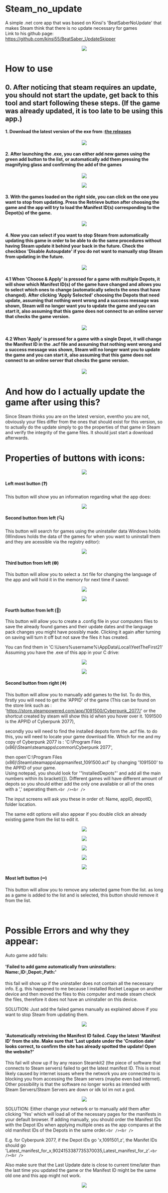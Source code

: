 # Steam_no_update

A simple .net core app that was based on Kinsi's 'BeatSaberNoUpdate' that makes Steam think that there is no update necessary for games <br />
Link to his github page:
https://github.com/kinsi55/BeatSaber_UpdateSkipper <br />

<p align="center">
  <img src="Ver 1.0.0.0 Main Screen.png">
</p>

# How to use

## 0. After noticing that steam requires an update, you should not start the update, get back to this tool and start following these steps. (If the game was already updated, it is too late to be using this app.)

#### 1. Download the latest version of the exe from :[the releases](https://github.com/YeetTheFirst21/Steam_No_Update/releases)

<p align="center">
  <img src="Tutorial01.png">
</p>

#### 2. After launching the .exe, you can either add new games using the green add button to the list, or automatically add them pressing the magnifying glass and confirming the add of the games

<p align="center">
  <img src="Tutorial02.png">
</p>

<p align="center">
  <img src="Tutorial03.png">
</p>

#### 3. With the games loaded on the right side, you can click on the one you want to stop from updating. Press the Retrieve button after choosing the game and the app will try to load the Manifest ID(s) corresponding to the Depot(s) of the game.

<p align="center">
  <img src="Tutorial04.png">
</p>

#### 4. Now you can select if you want to stop Steam from automatically updating this game in order to be able to do the same procedures without having Steam update it behind your back in the future. Check the checkbox 'Disable Autoupdate' if you do not want to manually stop Steam from updating in the future.

<p align="center">
  <img src="Tutorial05.png">
</p>

#### 4.1  When 'Choose & Apply'  is pressed for a game with multiple Depots, it will show which Manifest ID(s) of the game have changed and allows you to select which ones to change (automatically selects the ones that have changed). After clicking 'Apply Selected' choosing the Depots that need update, assuming that nothing went wrong and a success message was shown, Steam will no longer want you to update the game and you can start it, also assuming that this game does not connect to an online server that checks the game version.

<p align="center">
  <img src="Tutorial05_1.png">
</p>

#### 4.2 When 'Apply'  is pressed for a game with a single Depot, it will change the Manifest ID in the .acf file and assuming that nothing went wrong and a success message was shown, Steam will no longer want you to update the game and you can start it, also assuming that this game does not connect to an online server that checks the game version.

<p align="center">
  <img src="Tutorial05_2.png">
</p>

# And how do I actually update the game after using this?

Since Steam thinks you are on the latest version, eventho you are not, obviously your files differ from the ones that should exist for this version, so to actually do the update simply to go the properties of that game in Steam and verify the integrity of the game files. It should just start a download afterwards.

# Properties of buttons with icons:

<p align="center">
  <img src="Tutorial06.png">
</p>

#### Left most button (❓)<br />

This button will show you an information regarding what the app does:

<p align="center">
  <img src="Tutorial07.png">
</p>

#### Second button from left (🔍)<br />

This button will search for games using the uninstaller data Windows holds (Windows holds the data of the games for when you want to uninstall them and they are acessible via the registry editor):

<p align="center">
  <img src="Tutorial08.png">
</p>

#### Third button from left (🌐)<br />

This button will allow you to select a .txt file for changing the language of the app and will hold it in the memory for next time if saved:

<p align="center">
  <img src="Tutorial09_1.png">
</p>
<p align="center">
  <img src="Tutorial09_2.png">
</p>

#### Fourth button from left (💾)<br />

This button will allow you to create a .config file in your computers files to save the already found games and their update dates and the language pack changes you might have possibly made. Clicking it again after turning on saving will turn it off but not save the files it has created.<br />

You can find them in 'C:\Users\%username%\AppData\Local\YeetTheFirst21' Assuming you have the .exe of this app in your C drive:

<p align="center">
  <img src="Tutorial10_1.png">
</p>

<p align="center">
  <img src="Tutorial10_2.png">
</p>

#### Second button from right (➕)<br />

This button will allow you to manually add games to the list. To do this, firstly you will need to get the 'APPID' of the game (This can be found on the store link such as : <br />
'https://store.steampowered.com/app/1091500/Cyberpunk_2077/' or the shortcut created by steam will show this id when you hover over it. 1091500 is the APPID of Cyberpunk 2077),<br />

secondly you will need to find the installed depots form the .acf file. to do this, you will need to  locate your game download file. Which for me and my copy of Cyberpunk 2077 is : 'C:\Program Files (x86)\Steam\steamapps\common\Cyberpunk 2077',<br />

then open'C:\Program Files (x86)\Steam\steamapps\appmanifest_1091500.acf' by changing '1091500' to the APPID of your game.<br />
Using notepad, you should look for '"InstalledDepots"' and add all the main numbers within its bracket({}). Different games will have different amount of depots so you should either add the only one available or all of the ones with a ',' seperating them.`<br /><br />`

The input screens will ask you these in order of: Name, appID, depotID, folder location.<br />

The same edit options will also appear if you double click an already existing game from the list to edit it.

<p align="center">
  <img src="Tutorial11_1.png">
</p>

<p align="center">
  <img src="Tutorial11_2.png">
</p>
<p align="center">
  <img src="Tutorial11_2_acfFile.png">
</p>
<p align="center">
  <img src="Tutorial11_3.png">
</p>
<p align="center">
  <img src="Tutorial11_4.png">
</p>

#### Most left button (➖)<br />

This button will allow you to remove any selected game from the list. as long as a game is added to the list and is selected, this button should remove it from the list.

<br />

# Possible Errors and why they appear:

Auto game add fails: <br />

#### 'Failed to add game automatically from uninstallers: Name:,ID:,Depot:,Path:'<br />

this fail will show up if the uninstaller does not contain all the necessary info. E.g. this happened to me because I installed Rocket League on another device and then moved the files to this computer and made steam check the files, therefore it does not have an uninstaller on this device. <br />

SOLUTION: Just add the failed games manually as explained above if you want to stop Steam from updating them.

<p align="center">
  <img src="Tutorial12_gameAdd.png">
</p>

#### 'Automatically retreiving the Manifest ID failed. Copy the latest 'Manifest ID' from the site. Make sure that 'Last update under the 'Creation date' looks correct, to confirm the site has already spotted the update! Open the website?'<br />

This fail will show up if by any reason Steamkit2 (the piece of software that connects to Steam servers) failed to get the latest manifest ID. This is most likely caused by internet issues where the network you are connected to is blocking you from accessing the Steam servers (maybe even bad internet). Other possibility is that the software no longer works as intended with Steam Servers/Steam Servers are down or idk lol im not a god.

<p align="center">
  <img src="Tutorial13_Manifest_retrieve_fail.png">
</p>


SOLUTION: Either change your network or to manually add them after clicking 'Yes' which will load all of the necessary pages for the manifests in your default browser. If adding manually, you should order the Manifest IDs with the Depot IDs when applying multiple ones as the app compares at the old manifest IDs of the Depots in the same order.``<br /><br />``

E.g. for Cyberpunk 2077, if the Depot IDs go 'x,1091501,z', the Manifet IDs should go 'Latest_manifest_for_x,9024153387735370035,Latest_manifest_for_z'.`<br /><br />`

 Also make sure that the Last Update date is close to current time/later than the last time you updated the game or the Manifest ID might be the same old one and this app might not work.

<p align="center">
  <img src="Tutorial13_Manifestt_Online.png">
</p>
